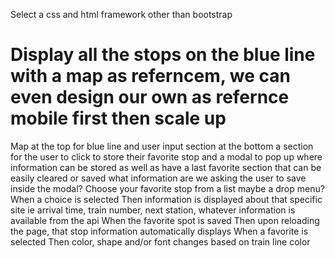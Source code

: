  Select a css and html framework other than bootstrap
# Display all the stops on the blue line with a map as referncem, we can even design our own as refernce mobile first then scale up
 Map at the top for blue line and user input section at the bottom
a section for the user to click to store their favorite stop and a modal to pop up where information can be stored as well as have a last favorite section that can be easily cleared or saved
what information are we asking the user to save inside the modal?
    Choose your favorite stop from a list maybe a drop menu?
    When a choice is selected
    Then information is displayed about that specific site ie arrival time, train number, next station, whatever information is available from the api
    When the favorite spot is saved
    Then upon reloading the page, that stop information automatically displays
    When a favorite is selected 
    Then color, shape and/or font changes based on train line color